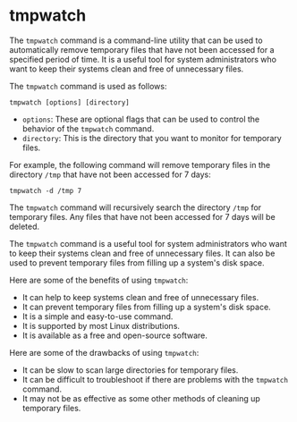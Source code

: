 # tmpwatch

The `tmpwatch` command is a command-line utility that can be used to automatically remove temporary files that have not been accessed for a specified period of time. It is a useful tool for system administrators who want to keep their systems clean and free of unnecessary files.

The `tmpwatch` command is used as follows:

```
tmpwatch [options] [directory]
```

* `options`: These are optional flags that can be used to control the behavior of the `tmpwatch` command.
* `directory`: This is the directory that you want to monitor for temporary files.

For example, the following command will remove temporary files in the directory `/tmp` that have not been accessed for 7 days:

```
tmpwatch -d /tmp 7
```

The `tmpwatch` command will recursively search the directory `/tmp` for temporary files. Any files that have not been accessed for 7 days will be deleted.

The `tmpwatch` command is a useful tool for system administrators who want to keep their systems clean and free of unnecessary files. It can also be used to prevent temporary files from filling up a system's disk space.

Here are some of the benefits of using `tmpwatch`:

* It can help to keep systems clean and free of unnecessary files.
* It can prevent temporary files from filling up a system's disk space.
* It is a simple and easy-to-use command.
* It is supported by most Linux distributions.
* It is available as a free and open-source software.

Here are some of the drawbacks of using `tmpwatch`:

* It can be slow to scan large directories for temporary files.
* It can be difficult to troubleshoot if there are problems with the `tmpwatch` command.
* It may not be as effective as some other methods of cleaning up temporary files.
